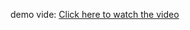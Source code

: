 demo vide:
[Click here to  watch the video](https://drive.google.com/file/d/1GakJO_HtROvGt-8pkk7rULCmB2ObEPA5/view?usp=sharing)
